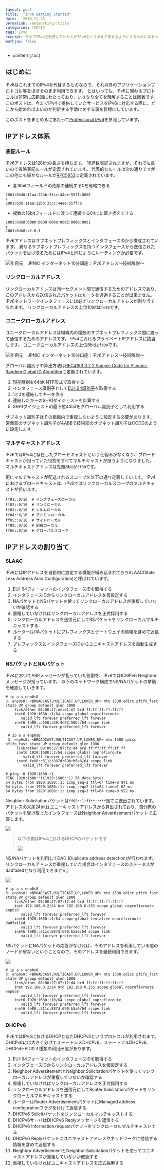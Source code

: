 ```yaml
---
layout: post
title:  "IPv6 Getting Started"
date:   2018-11-28
permalink: /networking/:title
categories: TCP/IP
tags: IPv6
excerpt: 今までIPv4を利用していた人がIPv6をとりあえず使えるようにするために見るべき要素をまとめました
mathjax: false
---
```


* content
{:toc}
 
## はじめに

IPv6はこれまでのIPv4を代替するものなので、それ以外のアプリケーションプロトコル等をほぼそのまま利用できます。
とはいっても、IPv6に関わるプロトコルは非常に広範囲にわたっており、いきなり全てを理解することは困難です。
このポストは、今までIPv4で提供していたサービスをIPv6に対応する際に、どこから始めればよいのか判断する手助けをする事を目標にしています。

このポストをまとめるにあたって[Professional IPv6](https://professionalipv6.booth.pm/)を参照しています。

## IPアドレス体系
### 表記ルール

IPv6アドレスは128bitの長さを持ちます。
16進数表記されますが、それでも長いので省略表記ルールが定義されています。
代表的なルールは次の通りですがこの他にも細かなルールが[RFC5952](https://www.nic.ad.jp/ja/newsletter/No46/0800.html)に定義されています。

- 各16bitフィールドの先頭の連続する0を省略できる
```
2001:0bd8:11aa:22bb:33cc:44ee:55ff:0006
↓
2001:bd8:11aa:22bb:33cc:44ee:55ff:6
```

- 複数の16bitフィールドに渡って連続する0を::に置き換えできる
```
2001:0db8:0000:0000:0000:0002:0000:0001
↓
2001:0db8::2:0:1
```

IPv6アドレスはサブネットプレフィックスとインタフェースIDから構成されています。
異なるサブネットプレフィックスを持つインタフェースから送信されたパケットを受け取るためにはIPv4と同じようにルーティングが必要です。

![引用元　JPNIC インターネット10分講座：IPv6アドレス～技術解説～](https://www.nic.ad.jp/ja/newsletter/No32/images/090_01.jpg)


### リンクローカルアドレス

リンクローカルアドレスは同一セグメント間で通信するためのアドレスであり、このアドレスから送信されたパケットはルータを通過することが出来ません。
IPv6ネットワークインタフェースには必ずリンクローカルアドレスが割り当てられます。
リンクローカルアドレスの上位10bitは`fe80`です。

### ユニークローカルアドレス

ユニークローカルアドレスは組織内の複数のサブネットプレフィックス間に渡って通信するためのアドレスです。
IPv4におけるプライベートIPアドレスに該当します。
ユニークローカルアドレスの上位8bitは`fd00`です。

![引用元　JPNIC インターネット10分口座：IPv6アドレス～技術解説～](https://www.nic.ad.jp/ja/newsletter/No32/images/090_03.jpg)

グローバル識別子の算出方法は[RFC4193 3.2.2 Sample Code for Pseudo-Random Global ID Algorithm](https://tools.ietf.org/html/rfc4193#section-3.2.2)に定義されています。

1. 現在時刻を64bit NTP形式で取得する
2. インタフェース識別子として[EUI-64識別子](https://ja.wikipedia.org/wiki/IPv6%E3%82%A2%E3%83%89%E3%83%AC%E3%82%B9#Modified_EUI-64)を取得する
3. 1と2を連結してキーを作る
4. 連結したキーのSHA1ダイジェストを計算する
5. SHA1ダイジェストの最下位40bitをグローバル識別子として利用する

サブネット識別子はその組織内で重複しないように設定する必要があります。
営業部のサブネット識別子がAABBで技術部のサブネット識別子はCCDDのように設定します。

### マルチキャストアドレス

IPv6ではIPv4に存在したブロードキャストという仕組みがなくなり、ブロードキャストが担っていた役割をすべてマルチキャストが担うようになりました。
マルチキャストアドレスは先頭8bitが`ff00`です。

更にマルチキャストが配送されるスコープを以下の通り定義しています。
IPv4におけるブロードキャストは、IPv6ではリンクローカルスコープのマルチキャストが担います。
```
ff01::0/16  # インタフェースローカル
ff02::0/16  # リンクローカル
ff03::0/16  # レルムローカル
ff04::0/16  # アドミンローカル
ff05::0/16  # サイトローカル
ff08::0/16  # 組織ローカル
ff0e::0/16  # グローバルスコープ
```

## IPアドレスの割り当て
### SLAAC

IPv6にはIPアドレスを自動的に設定する機能が組み込まれておりSLAAC(State Less Address Auto Configuration)と呼ばれています。

1. EUI-64フォーマットのインタフェースIDを取得する
2. インタフェースIDからリンクローカルアドレスを仮設定する
3. NAパケットとNSパケットを使ってリンクローカルアドレスが重複していないか確認する
4. 重複していなければリンクローカルアドレスを正式採用する
5. リンクローカルアドレスを送信元にしてRSパケットをリンクローカルマルチキャストする
6. ルーターはRAパケットにプレフィックスとゲートウェイの情報を含めて返信する
7. プレフィックスとインタフェースIDからユニキャストアドレスを自動生成する

### NSパケットとNAパケット

IPv4においてARPメッセージが担っていた役割を、IPv6ではICMPv6 Neighborメッセージが担っています。
以下のネットワーク構成でNS/NAパケットの挙動を確認していきます。

```
# ip a s enp0s8
3: enp0s8: <BROADCAST,MULTICAST,UP,LOWER_UP> mtu 1500 qdisc pfifo_fast state UP group default qlen 1000
    link/ether 08:00:27:ec:e1:e7 brd ff:ff:ff:ff:ff:ff
    inet6 1920:1680::1/64 scope global noprefixroute
       valid_lft forever preferred_lft forever
    inet6 fe80::a550:a30:4e93:50bc/64 scope link
       valid_lft forever preferred_lft forever

 # ip a s enp0s8
 3: enp0s8: <BROADCAST,MULTICAST,UP,LOWER_UP> mtu 1500 qdisc pfifo_fast state UP group default qlen 1000
     link/ether 08:00:27:87:f2:d4 brd ff:ff:ff:ff:ff:ff
     inet6 1920:1680::2/64 scope global noprefixroute
        valid_lft forever preferred_lft forever
     inet6 fe80::311c:887d:690:b5a6/64 scope link
        valid_lft forever preferred_lft forever

# ping -6 1920:1680::1
PING 1920:1680::1(1920:1680::1) 56 data bytes
64 bytes from 1920:1680::1: icmp_seq=1 ttl=64 time=0.941 ms
64 bytes from 1920:1680::1: icmp_seq=2 ttl=64 time=1.02 ms
64 bytes from 1920:1680::1: icmp_seq=3 ttl=64 time=0.952 ms
```

Neighbor Solicitationパケットは`ff02::1:ff**:****`宛てに送出されています。
アドレスの末尾24bitはエニーキャストアドレスから算出されており、自分宛のパケットを受け取ったインタフェースはNeighbor Advertisementパケットで応答します。

![](/images/ipv6/ping.png)

>以下の例はIPv4におけるDHCPのパケットです
>
>![](/images/ipv6/ipv4_ping.png)

NS/NAパケットを利用してDAD (Duplicate address detection)が行われます。
リンクローカルアドレスが重複していた場合はインタフェースのステータスがdadfailedとなり利用できません。

![](/images/ipv6/dad.png)

```
# ip a s enp0s8
3: enp0s8: <BROADCAST,MULTICAST,UP,LOWER_UP> mtu 1500 qdisc pfifo_fast state UP group default qlen 1000
    link/ether 08:00:27:87:f2:d4 brd ff:ff:ff:ff:ff:ff
    inet 192.168.0.2/24 brd 192.168.0.255 scope global noprefixroute enp0s8
       valid_lft forever preferred_lft forever
    inet6 1920:1680::1/64 scope global tentative noprefixroute dadfailed
       valid_lft forever preferred_lft forever
    inet6 fe80::311c:887d:690:b5a6/64 scope link
       valid_lft forever preferred_lft forever
```

NSパケットにNAパケットの応答がなければ、そのアドレスを利用している他のノードが居ないということなので、そのアドレスを継続利用できます。

![](/images/ipv6/linkup.png)

```
# ip a s enp0s8
3: enp0s8: <BROADCAST,MULTICAST,UP,LOWER_UP> mtu 1500 qdisc pfifo_fast state UP group default qlen 1000
    link/ether 08:00:27:87:f2:d4 brd ff:ff:ff:ff:ff:ff
    inet 192.168.0.2/24 brd 192.168.0.255 scope global noprefixroute enp0s8
       valid_lft forever preferred_lft forever
    inet6 1920:1680::10/64 scope global noprefixroute
       valid_lft forever preferred_lft forever
    inet6 fe80::311c:887d:690:b5a6/64 scope link
       valid_lft forever preferred_lft forever
```

### DHCPv6

IPv6ではIPv4におけるDHCPと似たDHCPv6というプロトコルが利用されます。
DHCPv6には大きく分けてステートレスDHCPv6、ステートフルDHCPv6、DHCPv6-PDの３種類の利用形態があります。

1. EUI-64フォーマットのインタフェースIDを取得する
2. インタフェースIDからリンクローカルアドレスを仮設定する
3. Neighbor AdversitementとNeighbor Solicitationパケットを使ってリンクローカルアドレスが重複していないか確認する
4. 重複していなければリンクローカルアドレスを正式採用する
5. リンクローカルアドレスを送信元にしてRouter Solicitationパケットをリンクローカルマルチキャストする
6. ルーターはRouter AdvertisementパケットにManaged address configurationフラグを付けて返信する
1. DHCPv6 Solicitパケットをリンクローカルマルチキャストする
1. DHCPv6サーバはDHCPv6 Replyメッセージを返信する
7. DHCPv6 Information requestパケットをリンクローカルマルチキャストする
8. DHCPv6 Replyパケットにユニキャストアドレスやネットワークに付随する情報を含めて返信する
9. Neighbor AdvertisementとNeighbor Solicitationパケットを使ってユニキャストアドレスが重複していないか確認する
10. 重複していなければユニキャストアドレスを正式採用する
